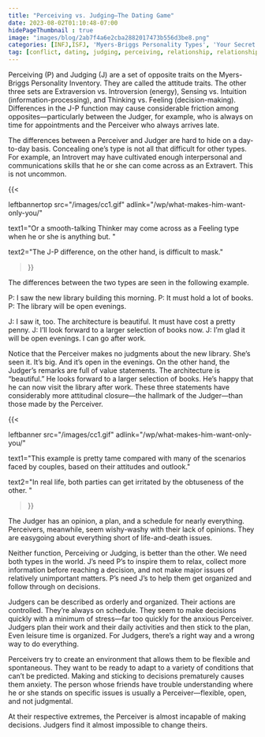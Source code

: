 ```yaml
---
title: "Perceiving vs. Judging—The Dating Game"
date: 2023-08-02T01:10:48-07:00
hidePageThumbnail : true 
image: "images/blog/2ab7f4a6e2cba2882017473b556d3be8.png"
categories: [INFJ,ISFJ, 'Myers-Briggs Personality Types', 'Your Secret Self']
tag: [conflict, dating, judging, perceiving, relationship, relationships]
---
```


Perceiving (P) and Judging (J) are a set of opposite traits on the Myers-Briggs Personality Inventory. They are called the attitude traits. The other three sets are Extraversion vs. Introversion (energy), Sensing vs. Intuition (information-processing), and Thinking vs. Feeling (decision-making). Differences in the J-P function may cause considerable friction among opposites—particularly between the Judger, for example, who is always on time for appointments and the Perceiver who always arrives late.

The differences between a Perceiver and Judger are hard to hide on a day-to-day basis. Concealing one’s type is not all that difficult for other types. For example, an Introvert may have cultivated enough interpersonal and communications skills that he or she can come across as an Extravert. This is not uncommon. 


{{< 

leftbannertop src="/images/cc1.gif" adlink="/wp/what-makes-him-want-only-you/"  

text1="Or a smooth-talking Thinker may come across as a Feeling type when he or she is anything but. " 

text2="The J-P difference, on the other hand, is difficult to mask."

>}}

The differences between the two types are seen in the following example.

P: I saw the new library building this morning.
P: It must hold a lot of books.
P: The library will be open evenings.

J: I saw it, too. The architecture is beautiful. It must have cost a pretty penny.
J: I’ll look forward to a larger selection of books now.
J: I’m glad it will be open evenings. I can go after work.

Notice that the Perceiver makes no judgments about the new library. She’s seen it. It’s big. And it’s open in the evenings. On the other hand, the Judger’s remarks are full of value statements. The architecture is “beautiful.” He looks forward to a larger selection of books. He’s happy that he can now visit the library after work. These three statements have considerably more attitudinal closure—the hallmark of the Judger—than those made by the Perceiver.

{{< 

leftbanner src="/images/cc1.gif" adlink="/wp/what-makes-him-want-only-you/"  

text1="This example is pretty tame compared with many of the scenarios faced by couples, based on their attitudes and outlook." 

text2="In real life, both parties can get irritated by the obtuseness of the other. "

>}}

 The Judger has an opinion, a plan, and a schedule for nearly everything. Perceivers, meanwhile, seem wishy-washy with their lack of opinions. They are easygoing about everything short of life-and-death issues.

Neither function, Perceiving or Judging, is better than the other. We need both types in the world.  J’s need P’s to inspire them to relax, collect more information before reaching a decision, and not make major issues of relatively unimportant matters. P’s need J’s to help them get organized and follow through on decisions.

Judgers can be described as orderly and organized. Their actions are controlled. They’re always on schedule. They seem to make decisions quickly with a minimum of stress—far too quickly for the anxious Perceiver. Judgers plan their work and their daily activities and then stick to the plan, Even leisure time is organized. For Judgers, there’s a right way and a wrong way to do everything.

Perceivers try to create an environment that allows them to be flexible and spontaneous. They want to be ready to adapt to a variety of conditions that can’t be predicted. Making and sticking to decisions prematurely causes them anxiety. The person whose friends have trouble understanding where he or she stands on specific issues is usually a Perceiver—flexible, open, and not judgmental.

At their respective extremes, the Perceiver is almost incapable of making decisions. Judgers find it almost impossible to change theirs.
<!-- <p><a href="https://b2079ao3af6w8x6oqqmceog410.hop.clickbank.net" class="one" target="_blank" title="Soutmate Compatibility Reading">Get Your Soutmate Compatibility Reading Now</a></p> -->

